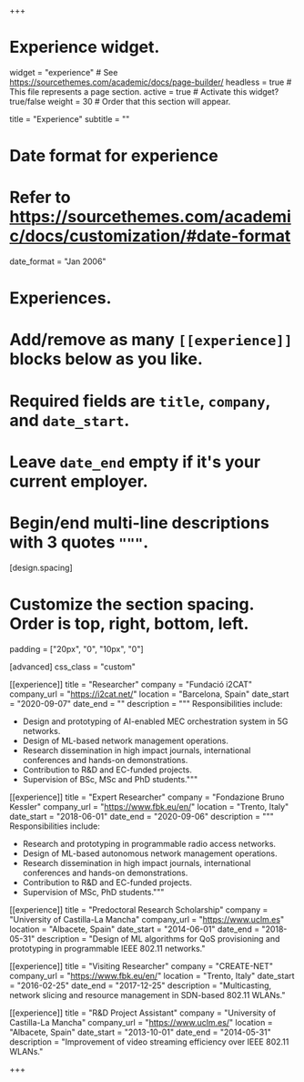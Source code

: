 +++
# Experience widget.
widget = "experience"  # See https://sourcethemes.com/academic/docs/page-builder/
headless = true  # This file represents a page section.
active = true  # Activate this widget? true/false
weight = 30  # Order that this section will appear.

title = "Experience"
subtitle = ""

# Date format for experience
#   Refer to https://sourcethemes.com/academic/docs/customization/#date-format
date_format = "Jan 2006"

# Experiences.
#   Add/remove as many `[[experience]]` blocks below as you like.
#   Required fields are `title`, `company`, and `date_start`.
#   Leave `date_end` empty if it's your current employer.
#   Begin/end multi-line descriptions with 3 quotes `"""`.

[design.spacing]
  # Customize the section spacing. Order is top, right, bottom, left.
  padding = ["20px", "0", "10px", "0"]
  
[advanced]
  css_class = "custom"

[[experience]]
  title = "Researcher"
  company = "Fundació i2CAT"
  company_url = "https://i2cat.net/"
  location = "Barcelona, Spain"
  date_start = "2020-09-07"
  date_end = ""
  description = """ Responsibilities include:
  
  * Design and prototyping of AI-enabled MEC orchestration system in 5G networks.
  * Design of ML-based network management operations.
  * Research dissemination in high impact journals, international conferences and hands-on demonstrations.
  * Contribution to R&D and EC-funded projects.
  * Supervision of BSc, MSc and PhD students."""

[[experience]]
  title = "Expert Researcher"
  company = "Fondazione Bruno Kessler"
  company_url = "https://www.fbk.eu/en/"
  location = "Trento, Italy"
  date_start = "2018-06-01"
  date_end = "2020-09-06"
  description = """ Responsibilities include:
  
  * Research and prototyping in programmable radio access networks.
  * Design of ML-based autonomous network management operations.
  * Research dissemination in high impact journals, international conferences and hands-on demonstrations.
  * Contribution to R&D and EC-funded projects.
  * Supervision of MSc, PhD students."""

[[experience]]
  title = "Predoctoral Research Scholarship"
  company = "University of Castilla-La Mancha"
  company_url =  "https://www.uclm.es"
  location = "Albacete, Spain"
  date_start = "2014-06-01"
  date_end = "2018-05-31"
  description = "Design of ML algorithms for QoS provisioning and prototyping in programmable IEEE 802.11 networks."

[[experience]]
  title = "Visiting Researcher"
  company = "CREATE-NET"
  company_url = "https://www.fbk.eu/en/"
  location = "Trento, Italy"
  date_start = "2016-02-25"
  date_end = "2017-12-25"
  description = "Multicasting, network slicing and resource management in SDN-based 802.11 WLANs."

[[experience]]
  title = "R&D Project Assistant"
  company = "University of Castilla-La Mancha"
  company_url = "https://www.uclm.es/"
  location = "Albacete, Spain"
  date_start = "2013-10-01"
  date_end = "2014-05-31"
  description = "Improvement of video streaming efficiency over IEEE 802.11 WLANs."

+++
